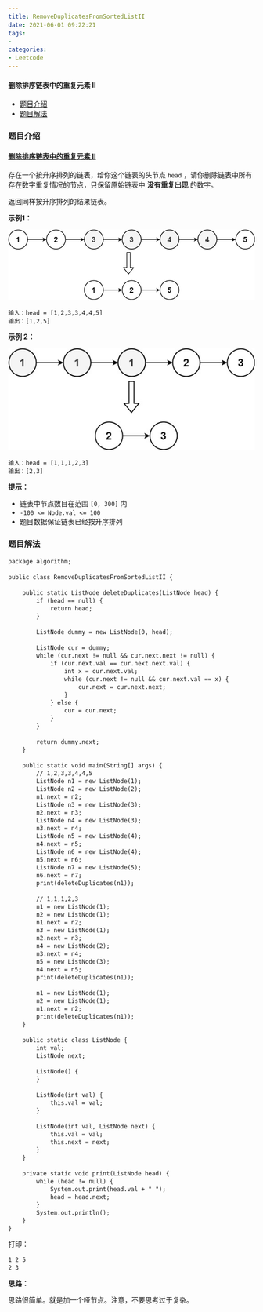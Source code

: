 ```yaml
---
title: RemoveDuplicatesFromSortedListII
date: 2021-06-01 09:22:21
tags:
- 
categories:
- Leetcode 
---
```




#### 删除排序链表中的重复元素 II

- [题目介绍](https://yangtzeshore.github.io/2021/06/01/RemoveDuplicatesFromSortedListII/#题目介绍)
- [题目解法](https://yangtzeshore.github.io/2021/06/01/RemoveDuplicatesFromSortedListII/#题目解法)

### 题目介绍

#### [删除排序链表中的重复元素 II](https://leetcode-cn.com/problems/remove-duplicates-from-sorted-list-ii/)

存在一个按升序排列的链表，给你这个链表的头节点 `head` ，请你删除链表中所有存在数字重复情况的节点，只保留原始链表中 **没有重复出现** 的数字。

返回同样按升序排列的结果链表。

**示例1：**

![img](https://raw.githubusercontent.com/yangtzeshore/images/main/Leetcode/linkedlist1.jpg)

```
输入：head = [1,2,3,3,4,4,5]
输出：[1,2,5]
```

**示例 2：**

![img](https://raw.githubusercontent.com/yangtzeshore/images/main/Leetcode/linkedlist2.jpg)

```
输入：head = [1,1,1,2,3]
输出：[2,3]
```

**提示：**

- 链表中节点数目在范围 `[0, 300]` 内
- `-100 <= Node.val <= 100`
- 题目数据保证链表已经按升序排列

### 题目解法

```
package algorithm;

public class RemoveDuplicatesFromSortedListII {

    public static ListNode deleteDuplicates(ListNode head) {
        if (head == null) {
            return head;
        }

        ListNode dummy = new ListNode(0, head);

        ListNode cur = dummy;
        while (cur.next != null && cur.next.next != null) {
            if (cur.next.val == cur.next.next.val) {
                int x = cur.next.val;
                while (cur.next != null && cur.next.val == x) {
                    cur.next = cur.next.next;
                }
            } else {
                cur = cur.next;
            }
        }

        return dummy.next;
    }

    public static void main(String[] args) {
        // 1,2,3,3,4,4,5
        ListNode n1 = new ListNode(1);
        ListNode n2 = new ListNode(2);
        n1.next = n2;
        ListNode n3 = new ListNode(3);
        n2.next = n3;
        ListNode n4 = new ListNode(3);
        n3.next = n4;
        ListNode n5 = new ListNode(4);
        n4.next = n5;
        ListNode n6 = new ListNode(4);
        n5.next = n6;
        ListNode n7 = new ListNode(5);
        n6.next = n7;
        print(deleteDuplicates(n1));

        // 1,1,1,2,3
        n1 = new ListNode(1);
        n2 = new ListNode(1);
        n1.next = n2;
        n3 = new ListNode(1);
        n2.next = n3;
        n4 = new ListNode(2);
        n3.next = n4;
        n5 = new ListNode(3);
        n4.next = n5;
        print(deleteDuplicates(n1));

        n1 = new ListNode(1);
        n2 = new ListNode(1);
        n1.next = n2;
        print(deleteDuplicates(n1));
    }

    public static class ListNode {
        int val;
        ListNode next;

        ListNode() {
        }

        ListNode(int val) {
            this.val = val;
        }

        ListNode(int val, ListNode next) {
            this.val = val;
            this.next = next;
        }
    }

    private static void print(ListNode head) {
        while (head != null) {
            System.out.print(head.val + " ");
            head = head.next;
        }
        System.out.println();
    }
}
```

打印：

```
1 2 5 
2 3 
```

**思路：**

思路很简单。就是加一个哑节点。注意，不要思考过于复杂。